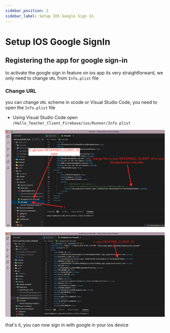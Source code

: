 ```yaml
---
sidebar_position: 2
sidebar_label: Setup IOS Google Sign In
---
```


# Setup IOS Google SignIn

## Registering the app for google sign-in

to activate the google sign in feature on ios app its very straightforward, we only need to change `URL` from `Info.plist` file

### Change URL

you can change `URL` scheme in xcode or Visual Studio Code, you need to open the `Info.plist` file

- Using Visual Studio Code open `/Hallo_Teacher_Client_Firebase/ios/Runner/Info.plist`

![Example banner](./assets/ios-signin1.png)

![Example banner](./assets/ios-signin2.png)

that's it, you can now sign in with google in your ios device

